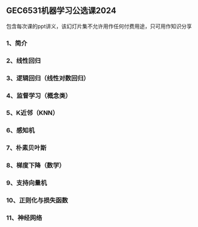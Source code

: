 ## GEC6531机器学习公选课2024

包含每次课的ppt讲义，该幻灯片集不允许用作任何付费用途，只可用作知识分享

### 1、简介

### 2、线性回归

### 3、逻辑回归（线性对数回归）

### 4、监督学习（概念类）

### 5、K近邻（KNN）

### 6、感知机

### 7、朴素贝叶斯

### 8、梯度下降（数学）

### 9、支持向量机

### 10、正则化与损失函数

### 11、神经网络
